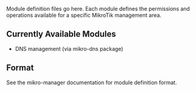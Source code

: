 <!--
README.md : MikroTik management tools

Copyright (c) 2025 Tim Hosking
Email: tim@mungerware.com
Website: https://github.com/munger
Licence: MIT
-->

Module definition files go here. Each module defines the permissions and operations available for a specific MikroTik management area.

## Currently Available Modules

- DNS management (via mikro-dns package)

## Format

See the mikro-manager documentation for module definition format.
